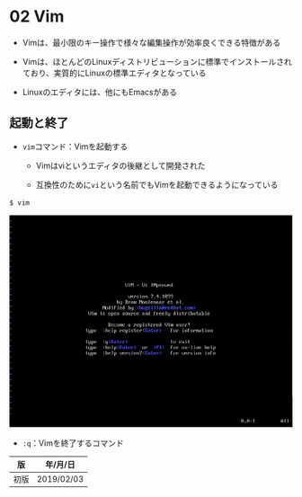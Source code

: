02 Vim
======

* Vimは、最小限のキー操作で様々な編集操作が効率良くできる特徴がある

* Vimは、ほとんどのLinuxディストリビューションに標準でインストールされており、実質的にLinuxの標準エディタとなっている

* Linuxのエディタには、他にもEmacsがある



## 起動と終了

* `vim`コマンド：Vimを起動する

  * Vimはviというエディタの後継として開発された

  * 互換性のために`vi`という名前でもVimを起動できるようになっている

```bash
$ vim
```

![Vimの起動画面](./images/Vimの起動画面.png)

* `:q`：Vimを終了するコマンド



| 版 |  年/月/日 |
|----|----------|
|初版|2019/02/03|
